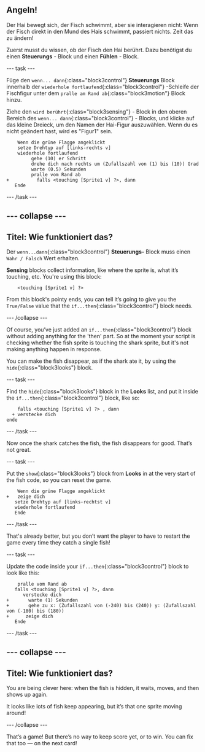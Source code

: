 ## Angeln!

Der Hai bewegt sich, der Fisch schwimmt, aber sie interagieren nicht: Wenn der Fisch direkt in den Mund des Hais schwimmt, passiert nichts. Zeit das zu ändern!

Zuerst musst du wissen, ob der Fisch den Hai berührt. Dazu benötigst du einen **Steuerungs** - Block und einen **Fühlen** - Block.

\--- task \---

Füge den `wenn... dann`{:class="block3control"} **Steuerungs** Block innerhalb der `wiederhole fortlaufend`{:class="block3control"} -Schleife der Fischfigur unter dem `pralle am Rand ab`{:class="block3motion"} Block hinzu.

Ziehe den `wird berührt`{:class="block3sensing"} - Block in den oberen Bereich des `wenn... dann`{:class="block3control"} - Blocks, und klicke auf das kleine Dreieck, um den Namen der Hai-Figur auszuwählen. Wenn du es nicht geändert hast, wird es "Figur1" sein.

```blocks3
    Wenn die grüne Flagge angeklickt
    setze Drehtyp auf [links-rechts v]
    wiederhole fortlaufend 
         gehe (10) er Schritt
         drehe dich nach rechts um (Zufallszahl von (1) bis (10)) Grad
         warte (0.5) Sekunden
         pralle vom Rand ab
+          falls <touching [Sprite1 v] ?>, dann
   Ende
```

\--- /task \---

## \--- collapse \---

## Titel: Wie funktioniert das?

Der `wenn...dann`{:class="block3control"} **Steuerungs-** Block muss einen `Wahr / Falsch` Wert erhalten.

**Sensing** blocks collect information, like where the sprite is, what it’s touching, etc. You're using this block:

```blocks3
    <touching [Sprite1 v] ?>
```

From this block's pointy ends, you can tell it’s going to give you the `True/False` value that the `if...then`{:class="block3control"} block needs.

\--- /collapse \---

Of course, you’ve just added an `if...then`{:class="block3control"} block without adding anything for the 'then' part. So at the moment your script is checking whether the fish sprite is touching the shark sprite, but it's not making anything happen in response.

You can make the fish disappear, as if the shark ate it, by using the `hide`{:class="block3looks"} block.

\--- task \---

Find the `hide`{:class="block3looks"} block in the **Looks** list, and put it inside the `if...then`{:class="block3control"} block, like so:

```blocks3
    falls <touching [Sprite1 v] ?> , dann 
  + verstecke dich
ende
```

\--- /task \---

Now once the shark catches the fish, the fish disappears for good. That’s not great.

\--- task \---

Put the `show`{:class="block3looks"} block from **Looks** in at the very start of the fish code, so you can reset the game.

```blocks3
    Wenn die grüne Flagge angeklickt
+   zeige dich
   setze Drehtyp auf [links-rechtst v]
   wiederhole fortlaufend
   Ende
```

\--- /task \---

That's already better, but you don’t want the player to have to restart the game every time they catch a single fish!

\--- task \---

Update the code inside your `if...then`{:class="block3control"} block to look like this:

```blocks3
    pralle vom Rand ab
   falls <touching [Sprite1 v] ?>, dann 
      verstecke dich
+       warte (1) Sekunden
+       gehe zu x: (Zufallszahl von (-240) bis (240)) y: (Zufallszahl von (-180) bis (180))
+      zeige dich
   Ende
```

\--- /task \---

## \--- collapse \---

## Titel: Wie funktioniert das?

You are being clever here: when the fish is hidden, it waits, moves, and then shows up again.

It looks like lots of fish keep appearing, but it’s that one sprite moving around!

\--- /collapse \---

That’s a game! But there’s no way to keep score yet, or to win. You can fix that too — on the next card!